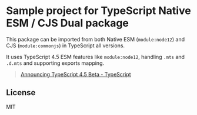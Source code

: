# Sample project for TypeScript Native ESM / CJS Dual package

This package can be imported from both Native ESM (`module:node12`) and CJS (`module:commonjs`) in TypeScript all versions.

It uses TypeScript 4.5 ESM features like `module:node12`, handling `.mts` and `.d.mts` and supporting exports mapping.

> [Announcing TypeScript 4.5 Beta - TypeScript](https://devblogs.microsoft.com/typescript/announcing-typescript-4-5-beta/)

## License

MIT
